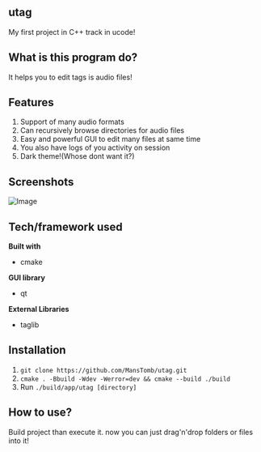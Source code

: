 ## utag
My first project in C++ track in ucode!

## What is this program do?
It helps you to edit tags is audio files!

## Features
1. Support of many audio formats
2. Can recursively browse directories for audio files
3. Easy and powerful GUI to edit many files at same time
4. You also have logs of you activity on session
5. Dark theme!(Whose dont want it?)
 
## Screenshots
![Image](https://user-images.githubusercontent.com/34035820/93764612-12a04a80-fc1c-11ea-83d1-8c9bf8516d3b.png)

## Tech/framework used
<b>Built with</b>
- cmake

<b>GUI library</b>
- qt

<b>External Libraries</b>
- taglib

## Installation
1. `git clone https://github.com/MansTomb/utag.git`
2. `cmake . -Bbuild -Wdev -Werror=dev && cmake --build ./build`
3. Run `./build/app/utag [directory]`

## How to use?
Build project than execute it. now you can just drag'n'drop folders or files into it!
